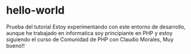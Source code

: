 # hello-world
Prueba del tutorial
Estoy experimentando con este entorno de desarrollo, aunque he trabajado en informatica soy principiante en PHP y estoy siguiendo el curso de Comunidad de PHP con Claudio Morales, Muy bueno!!
